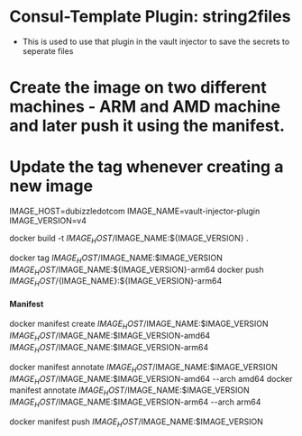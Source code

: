 # Consul-Template Plugin: string2files

- This is used to use that plugin in the vault injector to save the secrets to seperate files

# Create the image on two different machines - ARM and AMD machine and later push it using the manifest.
# Update the tag whenever creating a new image
IMAGE_HOST=dubizzledotcom
IMAGE_NAME=vault-injector-plugin
IMAGE_VERSION=v4

docker build -t $IMAGE_HOST/$IMAGE_NAME:${IMAGE_VERSION} .

docker tag $IMAGE_HOST/$IMAGE_NAME:$IMAGE_VERSION $IMAGE_HOST/$IMAGE_NAME:${IMAGE_VERSION}-arm64
docker push ${IMAGE_HOST}/${IMAGE_NAME}:${IMAGE_VERSION}-arm64

#### Manifest

docker manifest create $IMAGE_HOST/$IMAGE_NAME:$IMAGE_VERSION \
    $IMAGE_HOST/$IMAGE_NAME:$IMAGE_VERSION-amd64 \
    $IMAGE_HOST/$IMAGE_NAME:$IMAGE_VERSION-arm64

docker manifest annotate $IMAGE_HOST/$IMAGE_NAME:$IMAGE_VERSION $IMAGE_HOST/$IMAGE_NAME:$IMAGE_VERSION-amd64 --arch amd64
docker manifest annotate $IMAGE_HOST/$IMAGE_NAME:$IMAGE_VERSION $IMAGE_HOST/$IMAGE_NAME:$IMAGE_VERSION-arm64 --arch arm64

docker manifest push $IMAGE_HOST/$IMAGE_NAME:$IMAGE_VERSION